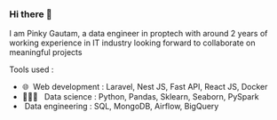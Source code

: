 ### Hi there 👋
I am Pinky Gautam, a data engineer in proptech with around 2 years of working experience in IT industry looking forward to collaborate on meaningful projects


Tools used :
- 🌐 &nbsp;Web development : Laravel, Nest JS, Fast API, React JS, Docker
- 👩🏻‍🔬 &nbsp; Data science : Python, Pandas, Sklearn, Seaborn, PySpark
-  &nbsp;Data engineering : SQL, MongoDB, Airflow, BigQuery
